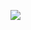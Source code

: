   <a target="_blank"><img src="https://mir-s3-cdn-cf.behance.net/project_modules/fs/3020de142914517.627080a5767d7.png" target="_blank"></a>

  
